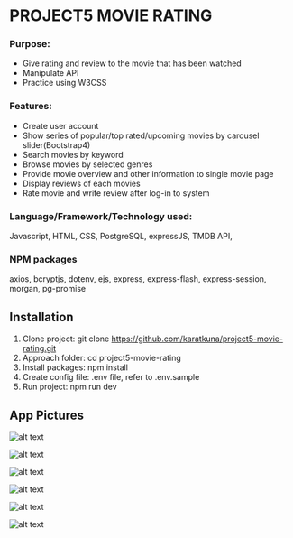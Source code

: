 # PROJECT5 MOVIE RATING
### Purpose: 
- Give rating and review to the movie that has been watched
- Manipulate API
- Practice using W3CSS

### Features:
- Create user account
- Show series of popular/top rated/upcoming movies by carousel slider(Bootstrap4)
- Search movies by keyword
- Browse movies by selected genres
- Provide movie overview and other information to single movie page
- Display reviews of each movies
- Rate movie and write review after log-in to system

### Language/Framework/Technology used:
Javascript, HTML, CSS, PostgreSQL, expressJS, TMDB API,

### NPM packages
axios, bcryptjs, dotenv, ejs, express, express-flash, express-session, morgan, pg-promise



## Installation

1. Clone project: git clone https://github.com/karatkuna/project5-movie-rating.git
2. Approach folder: cd project5-movie-rating
3. Install packages: npm install
4. Create config file: .env file, refer to .env.sample
5. Run project: npm run dev

## App Pictures
![alt text](https://github.com/karatkuna/project5-movie-rating/blob/master/app-img/home.png?raw=true)

![alt text](https://github.com/karatkuna/project5-movie-rating/blob/master/app-img/sign-up.PNG?raw=true)

![alt text](https://github.com/karatkuna/project5-movie-rating/blob/master/app-img/login.PNG?raw=true)

![alt text](https://github.com/karatkuna/project5-movie-rating/blob/master/app-img/search-movie.png?raw=true)

![alt text](https://github.com/karatkuna/project5-movie-rating/blob/master/app-img/single-movie.png?raw=true)

![alt text](https://github.com/karatkuna/project5-movie-rating/blob/master/app-img/rate-movie.png?raw=true)


